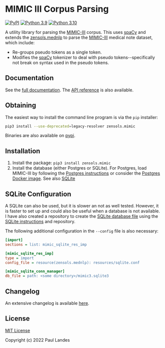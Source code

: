 # MIMIC III Corpus Parsing

[![PyPI][pypi-badge]][pypi-link]
[![Python 3.9][python39-badge]][python39-link]
[![Python 3.10][python310-badge]][python310-link]

A utility library for parsing the [MIMIC-III] corpus.  This uses [spaCy] and
extends the [zensols.mednlp] to parse the [MIMIC-III] medical note dataset,
which include:

* Re-groups pseudo tokens as a single token.
* Modifies the [spaCy] tokenizer to deal with pseudo tokens--specifically not
  break on syntax used in the pseudo tokens.


## Documentation

See the [full documentation](https://plandes.github.io/mimic/index.html).
The [API reference](https://plandes.github.io/mimic/api.html) is also
available.


## Obtaining

The easiest way to install the command line program is via the `pip` installer:
```bash
pip3 install --use-deprecated=legacy-resolver zensols.mimic
```

Binaries are also available on [pypi].


## Installation

1. Install the package: `pip3 install zensols.mimic`
2. Install the database (either Postgres or SQLite).  For Postgres, load
   MIMIC-III by following the [Postgres instructions] or consider the [Postgres
   Docker image].  See also [SQLite](#sqlite-configuration)


## SQLite Configuration

A SQLite can also be used, but it is slower an not as well tested.  However, it
is faster to set up and could also be useful when a database is not available.
I have also created a repository to create the [SQLite database file] using the
[SQLite instructions] and repository.

The following additional configuration in the `--config` file is also
necessary:
```ini
[import]
sections = list: mimic_sqlite_res_imp

[mimic_sqlite_res_imp]
type = import
config_file = resource(zensols.mednlp): resources/sqlite.conf

[mimic_sqlite_conn_manager]
db_file = path: <some directory>/mimic3.sqlite3
```


## Changelog

An extensive changelog is available [here](CHANGELOG.md).


## License

[MIT License](LICENSE.md)

Copyright (c) 2022 Paul Landes


<!-- links -->
[pypi]: https://pypi.org/project/zensols.mimic/
[pypi-link]: https://pypi.python.org/pypi/zensols.mimic
[pypi-badge]: https://img.shields.io/pypi/v/zensols.mimic.svg
[python39-badge]: https://img.shields.io/badge/python-3.9-blue.svg
[python39-link]: https://www.python.org/downloads/release/python-390
[python310-badge]: https://img.shields.io/badge/python-3.10-blue.svg
[python310-link]: https://www.python.org/downloads/release/python-3100

[MIMIC-III]: https://physionet.org/content/mimiciii-demo/1.4/
[spaCy]: https://spacy.io
[zensols.mednlp]: https://github.com/plandes/mednlp

[SQLite instructions]: https://github.com/MIT-LCP/mimic-code/tree/main/mimic-iii/buildmimic/sqlite
[Postgres instructions]: https://github.com/MIT-LCP/mimic-code/blob/main/mimic-iii/buildmimic/postgres/README.md
[Postgres Docker image]: https://github.com/plandes/mimicdb
[SQLite database file]: https://github.com/plandes/mimicdbsqlite
